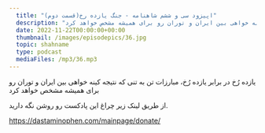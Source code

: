 ```yaml
---
  title: "اپیزود سی و ششم شاهنامه - جنگ یازده رخ(قسمت دوم)"
  description: "یازده رُخ در برابر یازده رُخ، مبارزات تن به تنی که نتیجه کینه خواهی بین ایران و توران رو برای همیشه مشخص خواهد کرد"
  date: 2022-11-22T00:00:00+00:00
  thumbnail: /images/episodepics/36.jpg
  topic: shahname
  type: podcast
  mediaFiles: /mp3/36.mp3
---
```


یازده رُخ در برابر یازده رُخ، مبارزات تن به تنی که نتیجه کینه خواهی بین ایران و توران رو برای همیشه مشخص خواهد کرد


از طریق لینک زیر چراغ این پادکست رو روشن نگه دارید.

https://dastaminophen.com/mainpage/donate/
